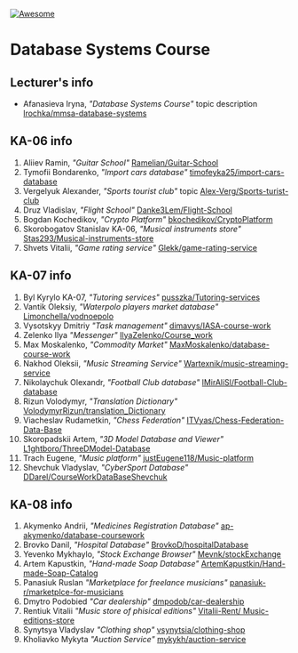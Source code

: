 [![Awesome][icon-awesome]][awesome]

# Database Systems Course  

## Lecturer's info  

- Afanasieva Iryna, *"Database Systems Course"* topic description [lrochka/mmsa-database-systems](https://github.com/lrochka/mmsa-database-systems)

## KA-06 info

1. Aliiev Ramin, *"Guitar School"* [Ramelian/Guitar-School](https://github.com/Ramelian/Guitar-School)
5. Tymofii Bondarenko, *"Import cars database"* [timofeyka25/import-cars-database](https://github.com/timofeyka25/import-cars-database)
7. Vergelyuk Alexander, *"Sports tourist club"* topic [Alex-Verg/Sports-turist-club](https://github.com/Alex-Verg/Sports-turist-club)
11. Druz Vladislav, *"Flight School"* [Danke3Lem/Flight-School](https://github.com/Danke3Lem/Flight-School)
17. Bogdan Kochedikov, *"Crypto Platform"* [bkochedikov/CryptoPlatform](https://github.com/bkochedikov/CryptoPlatform)
23. Skorobogatov Stanislav KA-06, *"Musical instruments store"* [Stas293/Musical-instruments-store](https://github.com/Stas293/Musical-instruments-store)
27. Shvets Vitalii, *"Game rating service"* [Glekk/game-rating-service](https://github.com/Glekk/game-rating-service) 

## KA-07 info
1. Byl Kyrylo KA-07, *"Tutoring services"* [pusszka/Tutoring-services](https://github.com/pusszka/Tutoring-services)
2. Vantik Oleksiy, *"Waterpolo players market database"* [Limonchella/vodnoepolo](https://github.com/Limonchella/vodnoepolo)
3. Vysotskyy Dmitriy *"Task management"* [dimavys/IASA-course-work](https://github.com/dimavys/IASA-course-work)
8. Zelenko Ilya *"Messenger"* [IlyaZelenko/Course_work](https://github.com/IlyaZelenko/Course_work)
14. Max Moskalenko, *"Commodity Market"* [MaxMoskalenko/database-course-work](https://github.com/MaxMoskalenko/database-course-work)
15. Nakhod Oleksii, *"Music Streaming Service"* [Wartexnik/music-streaming-service](https://github.com/Wartexnik/music-streaming-service)
16. Nikolaychuk Olexandr, *"Football Club database"* [lMirAliSl/Football-Club-database](https://github.com/lMirAliSl/Football-Club-database)
20. Rizun Volodymyr, *"Translation Dictionary"* [VolodymyrRizun/translation_Dictionary](https://github.com/VolodymyrRizun/translation_Dictionary)
21. Viacheslav Rudametkin, *"Chess Federation"* [ITVyas/Chess-Federation-Data-Base](https://github.com/ITVyas/Chess-Federation-Data-Base)
23. Skoropadskii Artem, *"3D Model Database and Viewer"* [L1ghtboro/ThreeDModel-Database](https://github.com/L1ghtboro/ThreeDModel-Database)
25. Trach Eugene, *"Music platform"* [justEugene118/Music-platform](https://github.com/justEugene118/Music-platform)
29. Shevchuk Vladyslav, *"CyberSport Database"* [DDarel/CourseWorkDataBaseShevchuk](https://github.com/DDarel/CourseWorkDataBaseShevchuk)

## KA-08 info

1. Akymenko Andrii, *"Medicines Registration Database"* [ap-akymenko/database-coursework](https://github.com/ap-akymenko/database-coursework)
4. Brovko Danil, *"Hospital Database"* [BrovkoD/hospitalDatabase](https://github.com/BrovkoD/hospitalDatabase)
7. Yevenko Mykhaylo, *"Stock Exchange Browser"* [Mevnk/stockExchange](https://github.com/Mevnk/stockExchange)
9. Artem Kapustkin, *"Hand-made Soap Database"* [ArtemKapustkin/Hand-made-Soap-Catalog](https://github.com/ArtemKapustkin/Hand-made-Soap-Catalog)
15. Panasiuk Ruslan *"Marketplace for freelance musicians"* [panasiuk-r/marketplce-for-musicians](https://github.com/panasiuk-r/marketplce-for-musicians)
16. Dmytro Podobied *"Car dealership"* [dmpodob/car-dealership](https://github.com/dmpodob/car-dealership)
17. Rentiuk Vitalii *"Music store of phisical editions"* [Vitalii-Rent/ Music-editions-store](https://github.com/Vitalii-Rent/Music-editions-store)
18. Synytsya Vladyslav *"Clothing shop"* [vsynytsia/clothing-shop](https://github.com/vsynytsia/clothing-shop)
22. Kholiavko Mykyta *"Auction Service"* [mykykh/auction-service](https://github.com/mykykh/auction-service.git)

[icon-awesome]: https://cdn.rawgit.com/sindresorhus/awesome/d7305f38d29fed78fa85652e3a63e154dd8e8829/media/badge.svg
[awesome]: https://github.com/sindresorhus/awesome
